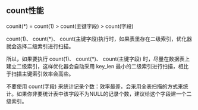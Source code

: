 ## count性能

counit(*) = count(1) > count(主键字段) > count(字段)

count(1)、 count(*)、 count(主键字段)执行时，如果表里存在二级索引，优化器就会选择二级索引进行扫描。

所以，如果要执行 count(1)、 count(*)、 count(主键字段) 时，尽量在数据表上建立二级索引，这样优化器会自动采用 key_len 最小的二级索引进行扫描，相比于扫描主键索引效率会高些。

不要使用 count(字段) 来统计记录个数：效率最差，会采用全表扫描的方式来统计。如果你非要统计表中该字段不为NULL的记录个数，建议给这个字段建一个二级索引。